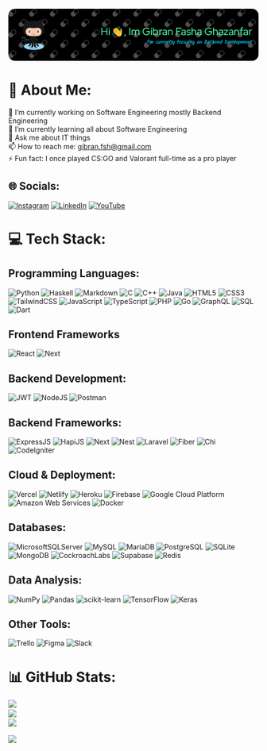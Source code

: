 ![Header](./github-header-image.png)

# 💫 About Me:
🔭 I’m currently working on Software Engineering mostly Backend Engineering<br>🌱 I’m currently learning all about Software Engineering<br>💬 Ask me about IT things<br>📫 How to reach me: gibran.fsh@gmail.com<br>⚡ Fun fact: I once played CS:GO and Valorant full-time as a pro player


## 🌐 Socials:
[![Instagram](https://img.shields.io/badge/Instagram-%23E4405F.svg?logo=Instagram&logoColor=white)](https://instagram.com/gibranfg)
[![LinkedIn](https://img.shields.io/badge/LinkedIn-%230077B5.svg?logo=linkedin&logoColor=white)](https://www.linkedin.com/in/gibran-fasha-ghazanfar-22035319b/)
[![YouTube](https://img.shields.io/badge/YouTube-%23FF0000.svg?logo=YouTube&logoColor=white)](https://www.youtube.com/channel/UCucs1pJKNXtdyGpa76Ru7ng)

# 💻 Tech Stack:

## Programming Languages:
![Python](https://img.shields.io/badge/python-3670A0?style=flat&logo=python&logoColor=ffdd54)
![Haskell](https://img.shields.io/badge/Haskell-5e5086?style=flat&logo=haskell&logoColor=white)
![Markdown](https://img.shields.io/badge/markdown-%23000000.svg?style=flat&logo=markdown&logoColor=white)
![C](https://img.shields.io/badge/c-%2300599C.svg?style=flat&logo=c&logoColor=white)
![C++](https://img.shields.io/badge/c++-%2300599C.svg?style=flat&logo=c%2B%2B&logoColor=white)
![Java](https://img.shields.io/badge/java-%23ED8B00.svg?style=flat&logo=java&logoColor=white)
![HTML5](https://img.shields.io/badge/html5-%23E34F26.svg?style=flat&logo=html5&logoColor=white)
![CSS3](https://img.shields.io/badge/css3-%231572B6.svg?style=flat&logo=css3&logoColor=white)
![TailwindCSS](https://img.shields.io/badge/Tailwind_CSS-%2338B2AC.svg?style=flat&logo=tailwind-css&logoColor=white)
![JavaScript](https://img.shields.io/badge/javascript-%23323330.svg?style=flat&logo=javascript&logoColor=%23F7DF1E)
![TypeScript](https://img.shields.io/badge/typescript-%23007ACC.svg?style=flat&logo=typescript&logoColor=white)
![PHP](https://img.shields.io/badge/php-%23777BB4.svg?style=flat&logo=php&logoColor=white)
![Go](https://img.shields.io/badge/Go-00ADD8?style=flat&logo=go&logoColor=white)
![GraphQL](https://img.shields.io/badge/-GraphQL-E10098?style=flat&logo=graphql&logoColor=white)
![SQL](https://img.shields.io/badge/SQL-025E8C?style=flat&logo=amazon-dynamodb&logoColor=white)
![Dart](https://img.shields.io/badge/Dart-0175C2?style=flat&logo=dart&logoColor=white)

## Frontend Frameworks
![React](https://img.shields.io/badge/react-%2320232a.svg?style=flat&logo=react&logoColor=%2361DAFB)
![Next](https://img.shields.io/badge/Next-black?style=flat&logo=next.js&logoColor=white)

## Backend Development:
![JWT](https://img.shields.io/badge/JWT-black?style=flat&logo=JSON%20web%20tokens)
![NodeJS](https://img.shields.io/badge/node.js-6DA55F?style=flat&logo=node.js&logoColor=white)
![Postman](https://img.shields.io/badge/Postman-FF6C37?style=flat&logo=postman&logoColor=white)

## Backend Frameworks:
![ExpressJS](https://img.shields.io/badge/express.js-%23404d59.svg?style=flat&logo=express&logoColor=%2361DAFB)
![HapiJS](https://img.shields.io/badge/HapiJS-%23E0234E.svg?style=flat&logo=hapi&logoColor=white)
![Next](https://img.shields.io/badge/Next-black?style=flat&logo=next.js&logoColor=white)
![Nest](https://img.shields.io/badge/nestjs-%23E0234E.svg?style=flat&logo=nestjs&logoColor=white)
![Laravel](https://img.shields.io/badge/laravel-%23FF2D20.svg?style=flat&logo=laravel&logoColor=white)
![Fiber](https://img.shields.io/badge/Fiber-00ADD8?style=flat&logo=fiber&logoColor=white)
![Chi](https://img.shields.io/badge/Chi-00ADD8?style=flat&logo=chi&logoColor=white)
![CodeIgniter](https://img.shields.io/badge/CodeIgniter-%23EF4223.svg?style=flat&logo=CodeIgniter&logoColor=white)

## Cloud & Deployment:
![Vercel](https://img.shields.io/badge/vercel-%23000000.svg?style=flat&logo=vercel&logoColor=white)
![Netlify](https://img.shields.io/badge/netlify-%23000000.svg?style=flat&logo=netlify&logoColor=#00C7B7)
![Heroku](https://img.shields.io/badge/heroku-%23430098.svg?style=flat&logo=heroku&logoColor=white)
![Firebase](https://img.shields.io/badge/firebase-%23039BE5.svg?style=flat&logo=firebase)
![Google Cloud Platform](https://img.shields.io/badge/Google%20Cloud-%234285F4.svg?style=flat&logo=google-cloud&logoColor=white)
![Amazon Web Services](https://img.shields.io/badge/AWS-%23FF9900.svg?style=flat&logo=amazon-aws&logoColor=white)
![Docker](https://img.shields.io/badge/docker-%230db7ed.svg?style=flat&logo=docker&logoColor=white)

## Databases:
![MicrosoftSQLServer](https://img.shields.io/badge/Microsoft%20SQL%20Sever-CC2927?style=flat&logo=microsoft%20sql%20server&logoColor=white)
![MySQL](https://img.shields.io/badge/mysql-%2300f.svg?style=flat&logo=mysql&logoColor=white)
![MariaDB](https://img.shields.io/badge/MariaDB-003545?style=flat&logo=mariadb&logoColor=white)
![PostgreSQL](https://img.shields.io/badge/postgres-%23316192.svg?style=flat&logo=postgresql&logoColor=white)
![SQLite](https://img.shields.io/badge/sqlite-%2307405e.svg?style=flat&logo=sqlite&logoColor=white)
![MongoDB](https://img.shields.io/badge/MongoDB-%234ea94b.svg?style=flat&logo=mongodb&logoColor=white)
![CockroachLabs](https://img.shields.io/badge/Cockroach%20Labs-6933FF?style=flat&logo=Cockroach%20Labs&logoColor=white)
![Supabase](https://img.shields.io/badge/Supabase-181818?style=flat&logo=Supabase&logoColor=white)
![Redis](https://img.shields.io/badge/redis-%23DD0031.svg?style=flat&logo=redis&logoColor=white)

## Data Analysis:
![NumPy](https://img.shields.io/badge/numpy-%23013243.svg?style=flat&logo=numpy&logoColor=white)
![Pandas](https://img.shields.io/badge/pandas-%23150458.svg?style=flat&logo=pandas&logoColor=white)
![scikit-learn](https://img.shields.io/badge/scikit_learn-%23F7931E.svg?style=flat&logo=scikit-learn&logoColor=white)
![TensorFlow](https://img.shields.io/badge/tensorflow-%23FF6F00.svg?style=flat&logo=tensorflow&logoColor=white)
![Keras](https://img.shields.io/badge/keras-%23D00000.svg?style=flat&logo=keras&logoColor=white)

## Other Tools:
![Trello](https://img.shields.io/badge/Trello-%23026AA7.svg?style=flat&logo=Trello&logoColor=white)
![Figma](https://img.shields.io/badge/figma-%23F24E1E.svg?style=flat&logo=figma&logoColor=white)
![Slack](https://img.shields.io/badge/Slack-%230A4375.svg?style=flat&logo=slack&logoColor=white)


# 📊 GitHub Stats:
![](https://github-readme-stats.vercel.app/api?username=gibranfsh&theme=blueberry&hide_border=true&include_all_commits=false&count_private=true)<br/>
![](https://github-readme-streak-stats.herokuapp.com/?user=gibranfsh&theme=blueberry&hide_border=true)<br/>
![](https://github-readme-stats.vercel.app/api/top-langs/?username=gibranfsh&theme=blueberry&hide_border=true&include_all_commits=false&count_private=true&layout=compact)

[![](https://visitcount.itsvg.in/api?id=gibranfsh&icon=0&color=12)](https://visitcount.itsvg.in)

<!-- Proudly created with GPRM ( https://gprm.itsvg.in ) -->
